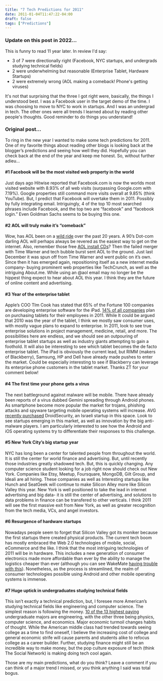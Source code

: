 ```yaml
---
title: "7 Tech Predictions for 2011"
date: 2011-01-04T11:47:22-04:00
draft: false
tags: ["Predictions"]
---
```


### Update on this post in 2022...
This is funny to read 11 year later. In review I'd say:
* 3 of 7 were directionally right (Facebook, NYC startups, and undergrads studying technical fields)
* 2 were underwhelming but reasonable (Enterprise Tablet, Hardware Startups)
* 2 were extremely wrong (AOL making a comeback! Phone's getting viruses)

It's not that surprising that the three I got right were, basically, the things I understood best. I was a Facebook user in the target demo of the time. I was choosing to move to NYC to work in startups. And I was an undergrad in tech. The other ones were all trends I learned about by reading other people's thoughts. Good reminder to do things you understand!

### Original post...


To ring in the new year I wanted to make some tech predictions for 2011. One of my favorite things about reading other blogs is looking back at the blogger’s predictions and seeing how well they did. Hopefully you can check back at the end of the year and keep me honest. So, without further adieu…

#### #1 Facebook will be the most visited web property in the world

Just days ago Hitwise reported that Facebook.com is now the worlds most visited website with 8.93% of all web visits (surpassing Google.com with 7.19%). Google properties still command more visits overall at 9.85% (think YouTube). But, I predict that Facebook will overtake them in 2011. Possibly by fully integrating email. Intriguingly, 4 of the top 10 most searched phrases include Facebook, and the top two are “facebook” and “facebook login.” Even Goldman Sachs seems to be buying this one. 

#### #2 AOL will truly make it’s “comeback”

Wow, has AOL been on a [wild ride](https://en.wikipedia.org/wiki/AOL#History) over the past 20 years. A 90’s Dot-com darling AOL will perhaps always be revered as the easiest way to get on the internet. Also, remember those free [AOL install CDs](https://techcrunch.com/2010/12/28/aol-floppy-disk/)? Then the failed merger with Time Warner and tech bubble burst sent AOL to the ground. Just last December it was spun off from Time Warner and went public on it’s own. Since then it has emerged again, repositioning itself as a new internet media company- buying prominent web properties like TechCrunch, as well as the intriguing About.me. While using an @aol email may no longer be the hippest thing expect to hear about AOL this year. I think they are the future of online content and advertising.

#### #3 Year of the enterprise tablet

Apple’s COO TIm Cook has stated that 65% of the Fortune 100 companies are developing enterprise software for the iPad. [14% of all companies](https://www.computerworld.com/article/2511975/enterprise-tablet-growth-set-to-explode--says-survey.html) plan on purchasing tablets for their employees in 2011. While It could be argued that 2010 was the year of the tablet, I think we mostly saw consumer uses, with mostly vague plans to expand to enterprise. In 2011, look to see true enterprise solutions in project management, medicine, retail, and more. The possibilities here are endless, and we should see an outpouring of enterprise tablet startups as well as industry giants attempting to gain a foothold. It will also be interesting to see which tablet becomes the de facto enterprise tablet. The iPad is obviously the current lead, but RIMM (makers of Blackberry), Samsung, HP and Dell have already made pushes to enter the market. Could be especially interesting to see if Blackberry can leverage its enterprise phone customers in the tablet market. Thanks ZT for your comment below!

#### #4 The first time your phone gets a virus

The next battleground against malware will be mobile. There have already been reports of a virus dubbed Gemini spreading through Android phones. As smartphone become more popular the market for trojans, phishing attacks and spyware targeting mobile operating systems will increase. AVG [recently purchased](https://techcrunch.com/2010/11/10/avg-droidsecurity/) DroidSecurity, an Israeli startup in this space. Look to see startups emerging in this market, as well as innovation by the big anti-malware players. I am particularly interested to see how the Android and iOS operating systems try to differentiate their responses to this challenge.

#### #5 New York City’s big startup year

NYC has long been a center for talented people from throughout the world. It is still the center for world finance and advertising. But, until recently those industries greatly shadowed tech. But, this is quickly changing. Any computer science student looking for a job right now should check out New York. Companies like Etsy, Meetup, Foursquare, MongoDB, Gilt Group, and Ideali are all hiring. These companies as well as Interesting startups like Hunch and SeatGeek will continue to make Silicon Alley more like Silicon Valley this year. New York is well positioned to take the lead in internet advertising and big data- it is still the center of advertising, and solutions to data problems in finance can be transfered to other verticals. I think 2011 will see the first massive exit from New York, as well as greater recognition from the tech media, VCs, and angel investors. 

#### #6 Resurgence of hardware startups

Nowadays people seem to forget that Silicon Valley got its moniker because the first startups there created physical products. The current tech boom has mostly embraced the Web 2.0 technologies of mobile, social, eCommerce and the like. I think that the most intriguing technologies of 2011 will be in hardware. This includes a new generation of consumer electronics made more affordable than ever by the ability to manage the logistics cheaper than ever (although you can see WakeMate [having trouble with this](https://techcrunch.com/2010/12/31/wakemate-usb-fire/)). Nonetheless, as the process is streamlined, the realm of consumer technologies possible using Android and other mobile operating systems is immense. 

#### #7 Huge uptick in undergraduates studying technical fields

This isn’t exactly a technical prediction, but, I foresee more American’s studying technical fields like engineering and computer science. The simplest reason is following the money. [10 of the 13 highest paying](https://www.payscale.com/college-salary-report/common-jobs-for-majors) undergraduate majors are engineering, with the other three being physics, computer science, and economics. Major economic turmoil changes habits of thought. While the American middle class had trended towards seeing college as a time to find oneself, I believe the increasing cost of college and general economic strife will cause parents and students alike to refocus college as a career builder. Further, studying finance might still be an incredible way to make money, but the pop culture exposure of tech (think The Social Network) is making doing tech cool again. 

Those are my main predictions, what do you think? Leave a comment if you can think of a major trend I missed, or you think anything I said was total bogus. 
